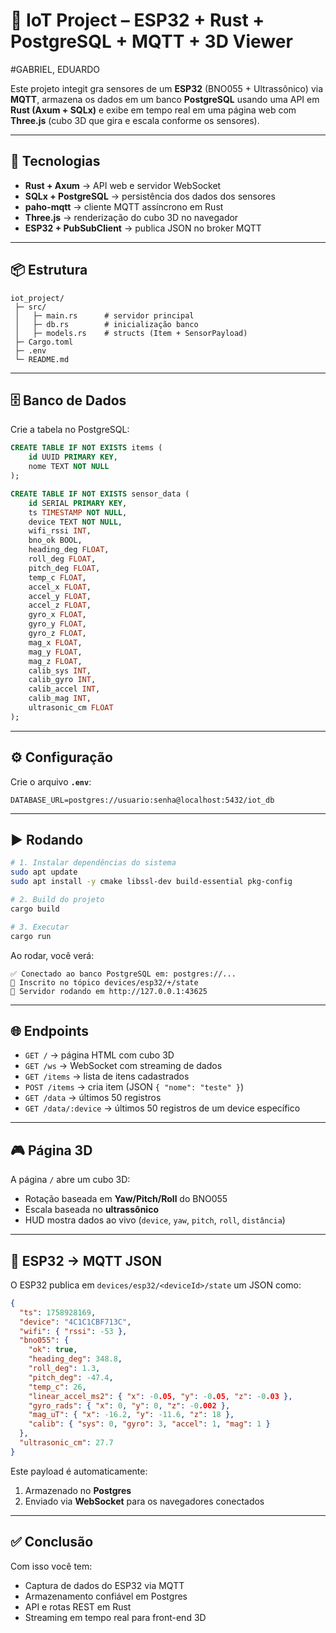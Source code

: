 # 📡 IoT Project – ESP32 + Rust + PostgreSQL + MQTT + 3D Viewer

#GABRIEL, EDUARDO

Este projeto integit gra sensores de um **ESP32** (BNO055 + Ultrassônico) via **MQTT**, armazena os dados em um banco **PostgreSQL** usando uma API em **Rust (Axum + SQLx)** e exibe em tempo real em uma página web com **Three.js** (cubo 3D que gira e escala conforme os sensores).

---

## 🔧 Tecnologias

- **Rust + Axum** → API web e servidor WebSocket
- **SQLx + PostgreSQL** → persistência dos dados dos sensores
- **paho-mqtt** → cliente MQTT assíncrono em Rust
- **Three.js** → renderização do cubo 3D no navegador
- **ESP32 + PubSubClient** → publica JSON no broker MQTT

---

## 📦 Estrutura

```
iot_project/
 ├─ src/
 │   ├─ main.rs      # servidor principal
 │   ├─ db.rs        # inicialização banco
 │   ├─ models.rs    # structs (Item + SensorPayload)
 ├─ Cargo.toml
 ├─ .env
 └─ README.md
```

---

## 🗄️ Banco de Dados

Crie a tabela no PostgreSQL:

```sql
CREATE TABLE IF NOT EXISTS items (
    id UUID PRIMARY KEY,
    nome TEXT NOT NULL
);

CREATE TABLE IF NOT EXISTS sensor_data (
    id SERIAL PRIMARY KEY,
    ts TIMESTAMP NOT NULL,
    device TEXT NOT NULL,
    wifi_rssi INT,
    bno_ok BOOL,
    heading_deg FLOAT,
    roll_deg FLOAT,
    pitch_deg FLOAT,
    temp_c FLOAT,
    accel_x FLOAT,
    accel_y FLOAT,
    accel_z FLOAT,
    gyro_x FLOAT,
    gyro_y FLOAT,
    gyro_z FLOAT,
    mag_x FLOAT,
    mag_y FLOAT,
    mag_z FLOAT,
    calib_sys INT,
    calib_gyro INT,
    calib_accel INT,
    calib_mag INT,
    ultrasonic_cm FLOAT
);
```

---

## ⚙️ Configuração

Crie o arquivo **`.env`**:

```env
DATABASE_URL=postgres://usuario:senha@localhost:5432/iot_db
```

---

## ▶️ Rodando

```bash
# 1. Instalar dependências do sistema
sudo apt update
sudo apt install -y cmake libssl-dev build-essential pkg-config

# 2. Build do projeto
cargo build

# 3. Executar
cargo run
```

Ao rodar, você verá:

```
✅ Conectado ao banco PostgreSQL em: postgres://...
📡 Inscrito no tópico devices/esp32/+/state
🚀 Servidor rodando em http://127.0.0.1:43625
```

---

## 🌐 Endpoints

- `GET /` → página HTML com cubo 3D
- `GET /ws` → WebSocket com streaming de dados
- `GET /items` → lista de itens cadastrados
- `POST /items` → cria item (JSON `{ "nome": "teste" }`)
- `GET /data` → últimos 50 registros
- `GET /data/:device` → últimos 50 registros de um device específico

---

## 🎮 Página 3D

A página `/` abre um cubo 3D:
- Rotação baseada em **Yaw/Pitch/Roll** do BNO055
- Escala baseada no **ultrassônico**
- HUD mostra dados ao vivo (`device`, `yaw`, `pitch`, `roll`, `distância`)

---

## 📡 ESP32 → MQTT JSON

O ESP32 publica em `devices/esp32/<deviceId>/state` um JSON como:

```json
{
  "ts": 1758928169,
  "device": "4C1C1CBF713C",
  "wifi": { "rssi": -53 },
  "bno055": {
    "ok": true,
    "heading_deg": 348.8,
    "roll_deg": 1.3,
    "pitch_deg": -47.4,
    "temp_c": 26,
    "linear_accel_ms2": { "x": -0.05, "y": -0.05, "z": -0.03 },
    "gyro_rads": { "x": 0, "y": 0, "z": -0.002 },
    "mag_uT": { "x": -16.2, "y": -11.6, "z": 18 },
    "calib": { "sys": 0, "gyro": 3, "accel": 1, "mag": 1 }
  },
  "ultrasonic_cm": 27.7
}
```

Este payload é automaticamente:
1. Armazenado no **Postgres**
2. Enviado via **WebSocket** para os navegadores conectados

---

## ✅ Conclusão

Com isso você tem:
- Captura de dados do ESP32 via MQTT
- Armazenamento confiável em Postgres
- API e rotas REST em Rust
- Streaming em tempo real para front-end 3D